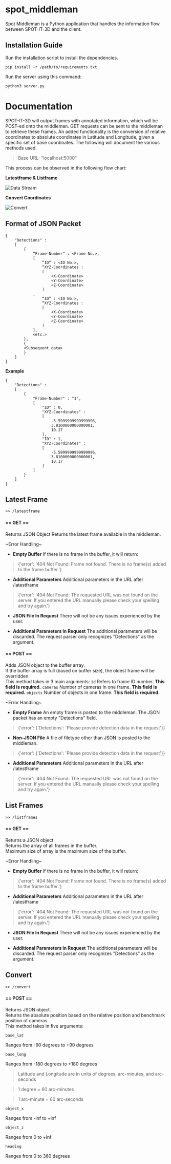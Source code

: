 # spot_middleman

Spot Middleman is a Python application that handles the information flow between SPOT-IT-3D and the client.

## Installation Guide
Run the installation script to install the dependencies.
```
pip install -r /path/to/requirements.txt
```

Run the server using this command:
```
python3 server.py
```
# Documentation
SPOT-IT-3D will output frames with annotated information, which will be POST-ed onto the middleman. GET requests can be sent to the middleman to retrieve these frames. An added functionality is the conversion of relative coordinates to absolute coordinates in Latitude and Longitude, given a specific set of base coordinates. The following will document the various methods used.
> Base URL: "localhost:5000"

This process can be observed in the following flow chart:

<b>Latestframe & Listframe</b>

![Data Stream](https://user-images.githubusercontent.com/65325079/150501051-ad6cdf56-1408-4149-b82b-6d152202cd8e.png)

<b>Convert Coordinates</b>

![Convert](https://user-images.githubusercontent.com/65325079/150501118-ddc3aaab-2f31-4b90-b285-9cd859536a3c.png)

## Format of JSON Packet
````
{
	"Detections" :
	[
		{
			“Frame-Number” : <Frame No.>,
			[
				“ID” : <ID No.>,
				“XYZ-Coordinates :
				[
					<X-Coordinate>
					<Y-Coordinate>
					<Z-Coordinate>
				]
			,
				“ID” : <ID No.>,
				“XYZ-Coordinates :
				[
					<X-Coordinate>
					<Y-Coordinate>
					<Z-Coordinate>
				]
			],
			<etc.>
		},
		{
		<Subsequent data>
		}
	]
}
````		
**Example**
````
{
	"Detections" :
	[
		{
			"Frame-Number" : "1",
			[
				"ID" : 0,
				"XYZ-Coordinates" : 
				[
					-5.5999999999999996,
					3.8100000000000001,
					10.17
				],
				"ID" : 1,
				"XYZ-Coordinates" : 
				[
					-5.5999999999999996,
					3.8100000000000001,
					10.17
				]
			]
		}
	]
}
````

## Latest Frame
````>> /latestframe ````
#### == GET ==
Returns JSON Object
Returns the latest frame available in the middleman.

\~Error Handling\~
- **Empty Buffer**
If there is no frame in the buffer, it will return:
> {'error': '404 Not Found: Frame not found. There is no frame(s) added to the frame buffer.'}
 - **Additional Parameters**
 Additional parameters in the URL after /latestframe
 > {'error': '404 Not Found: The requested URL was not found on the server. If you entered the URL manually please check your spelling and try again.'}
 - **JSON File In Request**
 There will not be any issues experienced by the user.
 
 - **Additional Parameters In Request**
 The additional parameters will be discarded. The request parser only recognizes "Detections" as the argument.
 
#### == POST ==
Adds JSON object to the buffer array.  
If the buffer array is full (based on buffer size), the oldest frame will be overridden.  
This method takes in 3 main arguments:
````id````
Refers to frame ID number. **This field is required.**
````cameras````
Number of cameras in one frame. **This field is required.**
````objects````
Number of objects in one frame. **This field is required.**

\~Error Handling\~
- **Empty Frame**
An empty frame is posted to the middleman. The JSON packet has an empty "Detections" field.
> {'error': {'Detections': 'Please provide detection data in the request'}}
- **Non-JSON File**
A file of filetype other than JSON is posted to the middleman.
> {'error': {'Detections': 'Please provide detection data in the request'}}
- **Additional Parameters**
 Additional parameters in the URL after /latestframe
 > {'error': '404 Not Found: The requested URL was not found on the server. If you entered the URL manually please check your spelling and try again.'}

## List Frames
````>> /listframes ````
#### == GET ==
Returns a JSON object.  
Returns the array of all frames in the buffer.  
Maximum size of array is the maximum size of the buffer.

\~Error Handling\~
- **Empty Buffer**
If there is no frame in the buffer, it will return:
> {'error': '404 Not Found: Frame not found. There is no frame(s) added to the frame buffer.'}
 - **Additional Parameters**
 Additional parameters in the URL after /latestframe
 > {'error': '404 Not Found: The requested URL was not found on the server. If you entered the URL manually please check your spelling and try again.'}
 - **JSON File In Request**
 There will not be any issues experienced by the user.
 
 - **Additional Parameters In Request**
 The additional parameters will be discarded. The request parser only recognizes "Detections" as the argument.
## Convert
````>> /convert````
#### == POST ==
Returns JSON object.  
Returns the absolute position based on the relative position and benchmark position of cameras.  
This method takes in five arguments:

````base_lat````

Ranges from -90 degrees to +90 degrees

````base_long````

Ranges from -180 degrees to +180 degrees

> Latitude and Longitude are in units of degrees, arc-minutes, and arc-seconds

> 1 degree = 60 arc-minutes

> 1 arc-minute = 60 arc-seconds

````object_x````

Ranges from -inf to +inf

````object_z````

Ranges from 0 to +inf

````heading````

Ranges from 0 to 360 degrees
